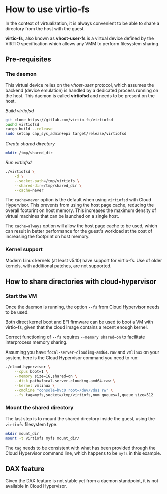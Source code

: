 # How to use virtio-fs

In the context of virtualization, it is always convenient to be able to share a
directory from the host with the guest.

__virtio-fs__, also known as __vhost-user-fs__ is a virtual device defined by
the VIRTIO specification which allows any VMM to perform filesystem sharing.

## Pre-requisites

### The daemon

This virtual device relies on the _vhost-user_ protocol, which assumes the
backend (device emulation) is handled by a dedicated process running on the
host. This daemon is called __virtiofsd__ and needs to be present on the host.

_Build virtiofsd_
```bash
git clone https://gitlab.com/virtio-fs/virtiofsd
pushd virtiofsd
cargo build --release
sudo setcap cap_sys_admin+epi target/release/virtiofsd
```

_Create shared directory_
```bash
mkdir /tmp/shared_dir
```
_Run virtiofsd_
```bash
./virtiofsd \
    -d \
    --socket-path=/tmp/virtiofs \
    --shared-dir=/tmp/shared_dir \
    --cache=never
```

The `cache=never` option is the default when using `virtiofsd` with
Cloud Hypervisor. This prevents from using the host page cache, reducing the
overall footprint on host memory. This increases the maximum density of virtual
machines that can be launched on a single host.

The `cache=always` option will allow the host page cache to be used, which can
result in better performance for the guest's workload at the cost of increasing
the footprint on host memory.

### Kernel support

Modern Linux kernels (at least v5.10) have support for virtio-fs. Use of older
kernels, with additional patches, are not supported.

## How to share directories with cloud-hypervisor

### Start the VM

Once the daemon is running, the option `--fs` from Cloud Hypervisor needs
to be used.

Both direct kernel boot and EFI firmware can be used to boot a VM with
virtio-fs, given that the cloud image contains a recent enough kernel.

Correct functioning of `--fs` requires `--memory shared=on` to facilitate
interprocess memory sharing.

Assuming you have `focal-server-cloudimg-amd64.raw` and `vmlinux` on your
system, here is the Cloud Hypervisor command you need to run:
```bash
./cloud-hypervisor \
    --cpus boot=1 \
    --memory size=1G,shared=on \
    --disk path=focal-server-cloudimg-amd64.raw \
    --kernel vmlinux \
    --cmdline "console=hvc0 root=/dev/vda1 rw" \
    --fs tag=myfs,socket=/tmp/virtiofs,num_queues=1,queue_size=512
```

### Mount the shared directory

The last step is to mount the shared directory inside the guest, using the
`virtiofs` filesystem type.

```bash
mkdir mount_dir
mount -t virtiofs myfs mount_dir/
```

The `tag` needs to be consistent with what has been provided through the
Cloud Hypervisor command line, which happens to be `myfs` in this example.

## DAX feature

Given the DAX feature is not stable yet from a daemon standpoint, it is not
available in Cloud Hypervisor.